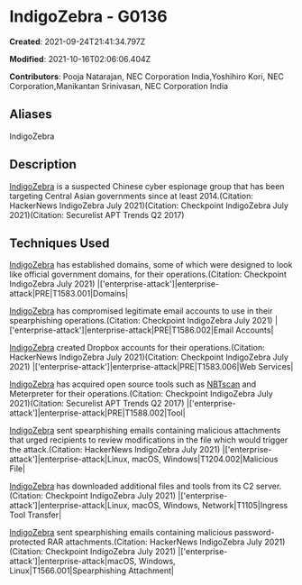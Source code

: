 # IndigoZebra - G0136

**Created**: 2021-09-24T21:41:34.797Z

**Modified**: 2021-10-16T02:06:06.404Z

**Contributors**: Pooja Natarajan, NEC Corporation India,Yoshihiro Kori, NEC Corporation,Manikantan Srinivasan, NEC Corporation India

## Aliases

IndigoZebra

## Description

[IndigoZebra](https://attack.mitre.org/groups/G0136) is a suspected Chinese cyber espionage group that has been targeting Central Asian governments since at least 2014.(Citation: HackerNews IndigoZebra July 2021)(Citation: Checkpoint IndigoZebra July 2021)(Citation: Securelist APT Trends Q2 2017)

## Techniques Used


[IndigoZebra](https://attack.mitre.org/groups/G0136) has established domains, some of which were designed to look like official government domains, for their operations.(Citation: Checkpoint IndigoZebra July 2021)
|['enterprise-attack']|enterprise-attack|PRE|T1583.001|Domains|


[IndigoZebra](https://attack.mitre.org/groups/G0136) has compromised legitimate email accounts to use in their spearphishing operations.(Citation: Checkpoint IndigoZebra July 2021)
|['enterprise-attack']|enterprise-attack|PRE|T1586.002|Email Accounts|


[IndigoZebra](https://attack.mitre.org/groups/G0136) created Dropbox accounts for their operations.(Citation: HackerNews IndigoZebra July 2021)(Citation: Checkpoint IndigoZebra July 2021)
|['enterprise-attack']|enterprise-attack|PRE|T1583.006|Web Services|


[IndigoZebra](https://attack.mitre.org/groups/G0136) has acquired open source tools such as [NBTscan](https://attack.mitre.org/software/S0590) and Meterpreter for their operations.(Citation: Checkpoint IndigoZebra July 2021)(Citation: Securelist APT Trends Q2 2017) 
|['enterprise-attack']|enterprise-attack|PRE|T1588.002|Tool|


[IndigoZebra](https://attack.mitre.org/groups/G0136) sent spearphishing emails containing malicious attachments that urged recipients to review modifications in the file which would trigger the attack.(Citation: HackerNews IndigoZebra July 2021)
|['enterprise-attack']|enterprise-attack|Linux, macOS, Windows|T1204.002|Malicious File|


[IndigoZebra](https://attack.mitre.org/groups/G0136) has downloaded additional files and tools from its C2 server.(Citation: Checkpoint IndigoZebra July 2021)
|['enterprise-attack']|enterprise-attack|Linux, macOS, Windows, Network|T1105|Ingress Tool Transfer|


[IndigoZebra](https://attack.mitre.org/groups/G0136) sent spearphishing emails containing malicious password-protected RAR attachments.(Citation: HackerNews IndigoZebra July 2021)(Citation: Checkpoint IndigoZebra July 2021)
|['enterprise-attack']|enterprise-attack|macOS, Windows, Linux|T1566.001|Spearphishing Attachment|

